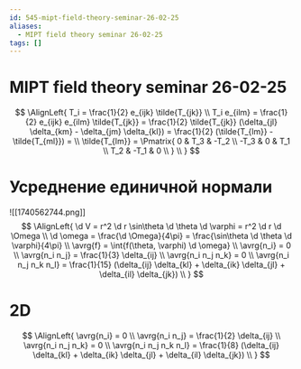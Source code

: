 ```yaml
---
id: 545-mipt-field-theory-seminar-26-02-25
aliases:
  - MIPT field theory seminar 26-02-25
tags: []
---
```


# MIPT field theory seminar 26-02-25
$$
\AlignLeft{
T_i = \frac{1}{2} e_{ijk} \tilde{T_{jk}} \\
T_i e_{ilm} = \frac{1}{2} e_{ijk} e_{ilm} \tilde{T_{jk}} =
\frac{1}{2} \tilde{T_{jk}} (\delta_{jl} \delta_{km} - \delta_{jm} \delta_{kl}) =
\frac{1}{2} (\tilde{T_{lm}} - \tilde{T_{ml}}) =  \\
\tilde{T_{lm}} = \Pmatrix{
0 & T_3 & -T_2 \\
-T_3 & 0 & T_1 \\
T_2 & -T_1 & 0 \\
}
\\
}
$$

# Усреднение единичной нормали
![[1740562744.png]]
$$
\AlignLeft{
\d V = r^2 \d r \sin\theta \d \theta \d \varphi = r^2 \d r \d \Omega \\
\d \omega = \frac{\d \Omega}{4\pi} = 
\frac{\sin\theta \d \theta \d \varphi}{4\pi} \\
\avrg{f} = \int{f(\theta, \varphi) \d \omega} \\
\avrg{n_i} = 0 \\
\avrg{n_i n_j} = \frac{1}{3} \delta_{ij} \\
\avrg{n_i n_j n_k} = 0 \\
\avrg{n_i n_j n_k n_l} = \frac{1}{15} 
(\delta_{ij} \delta_{kl} + \delta_{ik} \delta_{jl} + \delta_{il} \delta_{jk}) \\
}
$$

# 2D
$$
\AlignLeft{
\avrg{n_i} = 0 \\
\avrg{n_i n_j} = \frac{1}{2} \delta_{ij} \\
\avrg{n_i n_j n_k} = 0 \\
\avrg{n_i n_j n_k n_l} = \frac{1}{8} 
(\delta_{ij} \delta_{kl} + \delta_{ik} \delta_{jl} + \delta_{il} \delta_{jk}) \\
}
$$
